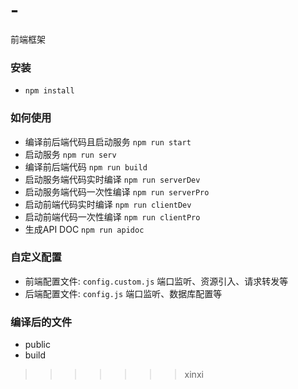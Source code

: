 
# -
前端框架
### 安装
* `npm install`

### 如何使用
* 编译前后端代码且启动服务 `npm run start`
* 启动服务 `npm run serv`
* 编译前后端代码 `npm run build`
* 启动服务端代码实时编译 `npm run serverDev`
* 启动服务端代码一次性编译 `npm run serverPro`
* 启动前端代码实时编译 `npm run clientDev`
* 启动前端代码一次性编译 `npm run clientPro`
* 生成API DOC `npm run apidoc`

### 自定义配置
* 前端配置文件: `config.custom.js`
  端口监听、资源引入、请求转发等
* 后端配置文件: `config.js`
  端口监听、数据库配置等

### 编译后的文件
* public
* build
>>>>>>> xinxi
